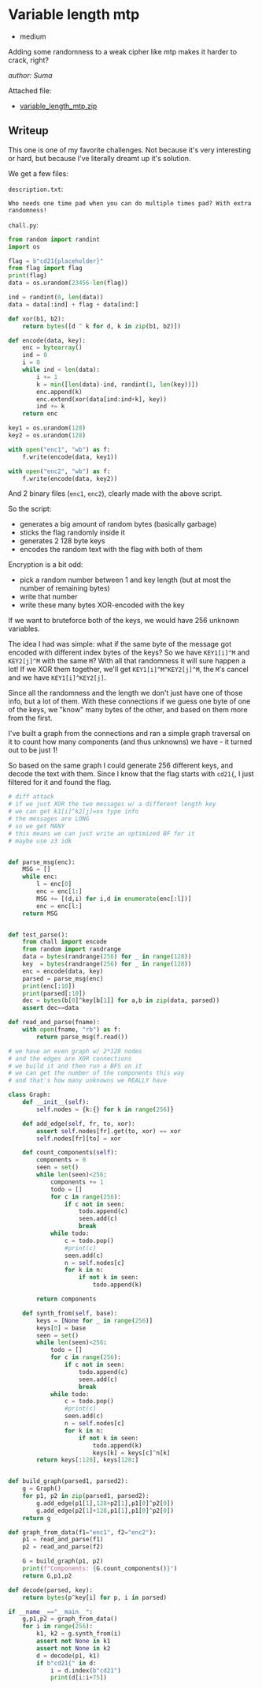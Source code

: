 # Variable length mtp

- medium

Adding some randomness to a weak cipher like mtp makes it harder to crack, right?

_author: Suma_

Attached file:
- [variable_length_mtp.zip](variable_length_mtp.zip)

## Writeup

This one is one of my favorite challenges. Not because it's very interesting or hard, but because I've literally dreamt up it's solution.

We get a few files:

`description.txt`:
```
Who needs one time pad when you can do multiple times pad? With extra randomness!
```

`chall.py`:
```python
from random import randint
import os

flag = b"cd21{placeholder}"
from flag import flag
print(flag)
data = os.urandom(23456-len(flag))

ind = randint(0, len(data))
data = data[:ind] + flag + data[ind:]

def xor(b1, b2):
    return bytes([d ^ k for d, k in zip(b1, b2)])

def encode(data, key):
    enc = bytearray()
    ind = 0
    i = 0
    while ind < len(data):
        i += 1
        k = min([len(data)-ind, randint(1, len(key))])
        enc.append(k)
        enc.extend(xor(data[ind:ind+k], key))
        ind += k
    return enc

key1 = os.urandom(128)
key2 = os.urandom(128)

with open("enc1", "wb") as f:
    f.write(encode(data, key1))

with open("enc2", "wb") as f:
    f.write(encode(data, key2)) 
```
And 2 binary files (`enc1`, `enc2`), clearly made with the above script.

So the script:
- generates a big amount of random bytes (basically garbage)
- sticks the flag randomly inside it
- generates 2 128 byte keys
- encodes the random text with the flag with both of them

Encryption is a bit odd:
- pick a random number between 1 and key length (but at most the number of remaining bytes)
- write that number
- write these many bytes XOR-encoded with the key

If we want to bruteforce both of the keys, we would have 256 unknown variables.

The idea I had was simple: what if the same byte of the message got encoded with different index bytes of the keys? So we have `KEY1[i]^M` and `KEY2[j]^M` with the same `M`? With all that randomness it will sure happen a lot! If we XOR them together, we'll get `KEY1[i]^M^KEY2[j]^M`, the `M`'s cancel and we have `KEY1[i]^KEY2[j]`.

Since all the randomness and the length we don't just have one of those info, but a lot of them. With these connections if we guess one byte of one of the keys, we "know" many bytes of the other, and based on them more from the first.

I've built a graph from the connections and ran a simple graph traversal on it to count how many components (and thus unknowns) we have - it turned out to be just 1!

So based on the same graph I could generate 256 different keys, and decode the text with them. Since I know that the flag starts with `cd21{`, I just filtered for it and found the flag.

```python
# diff attack
# if we just XOR the two messages w/ a different length key
# we can get k1[i]^k2[j]=xx type info
# the messages are LONG
# so we get MANY
# this means we can just write an optimized BF for it
# maybe use z3 idk


def parse_msg(enc):
    MSG = []
    while enc:
        l = enc[0]
        enc = enc[1:]
        MSG += [(d,i) for i,d in enumerate(enc[:l])]
        enc = enc[l:]
    return MSG


def test_parse():
    from chall import encode
    from random import randrange
    data = bytes(randrange(256) for _ in range(128))
    key  = bytes(randrange(256) for _ in range(128))
    enc = encode(data, key)
    parsed = parse_msg(enc)
    print(enc[:10])
    print(parsed[:10])
    dec = bytes(b[0]^key[b[1]] for a,b in zip(data, parsed))
    assert dec==data

def read_and_parse(fname):
    with open(fname, "rb") as f:
        return parse_msg(f.read())

# we have an even graph w/ 2*128 nodes
# and the edges are XOR connections
# we build it and then run a BFS on it
# we can get the number of the components this way
# and that's how many unknowns we REALLY have

class Graph:
    def __init__(self):
        self.nodes = {k:{} for k in range(256)}

    def add_edge(self, fr, to, xor):
        assert self.nodes[fr].get(to, xor) == xor
        self.nodes[fr][to] = xor

    def count_components(self):
        components = 0
        seen = set()
        while len(seen)<256:
            components += 1
            todo = []
            for c in range(256):
                if c not in seen:
                    todo.append(c)
                    seen.add(c)
                    break
            while todo:
                c = todo.pop()
                #print(c)
                seen.add(c)
                n = self.nodes[c]
                for k in n:
                    if not k in seen:
                        todo.append(k)

        return components

    def synth_from(self, base):
        keys = [None for _ in range(256)]
        keys[0] = base
        seen = set()
        while len(seen)<256:
            todo = []
            for c in range(256):
                if c not in seen:
                    todo.append(c)
                    seen.add(c)
                    break
            while todo:
                c = todo.pop()
                #print(c)
                seen.add(c)
                n = self.nodes[c]
                for k in n:
                    if not k in seen:
                        todo.append(k)
                        keys[k] = keys[c]^n[k]
        return keys[:128], keys[128:]


def build_graph(parsed1, parsed2):
    g = Graph()
    for p1, p2 in zip(parsed1, parsed2):
        g.add_edge(p1[1],128+p2[1],p1[0]^p2[0])
        g.add_edge(p2[1]+128,p1[1],p1[0]^p2[0])
    return g

def graph_from_data(f1="enc1", f2="enc2"):
    p1 = read_and_parse(f1)
    p2 = read_and_parse(f2)

    G = build_graph(p1, p2)
    print(f"Components: {G.count_components()}")
    return G,p1,p2

def decode(parsed, key):
    return bytes(p^key[i] for p, i in parsed)

if __name__=="__main__":
    g,p1,p2 = graph_from_data()
    for i in range(256):
        k1, k2 = g.synth_from(i)
        assert not None in k1
        assert not None in k2
        d = decode(p1, k1)
        if b"cd21{" in d:
            i = d.index(b"cd21")
            print(d[i:i+75])
```